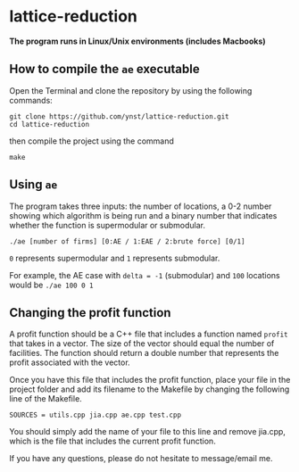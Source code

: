 # lattice-reduction
**The program runs in Linux/Unix environments (includes Macbooks)**

## How to compile the `ae` executable
Open the Terminal and clone the repository by using the following commands:

```shell
git clone https://github.com/ynst/lattice-reduction.git 
cd lattice-reduction
```

then compile the project using the command 
```shell
make
```

## Using `ae`

The program takes three inputs: the number of locations, a 0-2 number showing which algorithm is being run and a binary number that indicates whether the function is supermodular or submodular.

```shell
./ae [number of firms] [0:AE / 1:EAE / 2:brute force] [0/1]
```

`0` represents supermodular and `1` represents submodular.

For example, the AE case with `delta = -1` (submodular) and `100` locations would be `./ae 100 0 1`

## Changing the profit function

A profit function should be a C++ file that includes a function named `profit` that takes in a vector. The size of the vector should equal the number of facilities. The function should return a double number that represents the profit associated with the vector. 

Once you have this file that includes the profit function, place your file in the project folder and add its filename to the Makefile by changing the following line of the Makefile. 

```shell
SOURCES = utils.cpp jia.cpp ae.cpp test.cpp 
```

You should simply add the name of your file to this line and remove jia.cpp, which is the file that includes the current profit function.

If you have any questions, please do not hesitate to message/email me.

